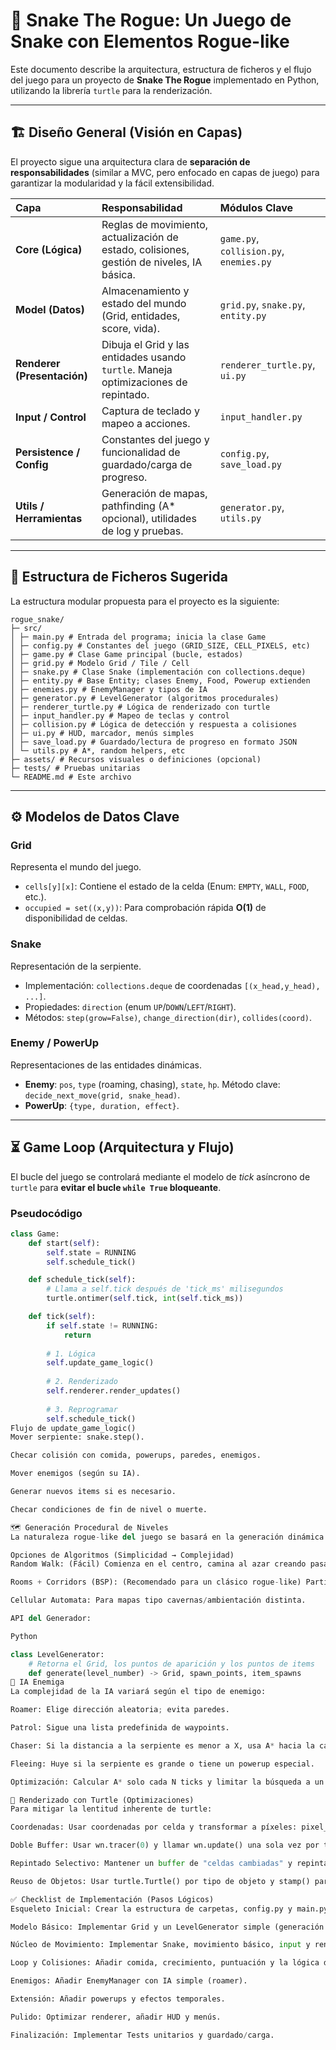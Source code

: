 # 🐍 Snake The Rogue: Un Juego de Snake con Elementos Rogue-like

Este documento describe la arquitectura, estructura de ficheros y el flujo del juego para un proyecto de **Snake The Rogue** implementado en Python, utilizando la librería `turtle` para la renderización.

---

## 🏗️ Diseño General (Visión en Capas)

El proyecto sigue una arquitectura clara de **separación de responsabilidades** (similar a MVC, pero enfocado en capas de juego) para garantizar la modularidad y la fácil extensibilidad.

| Capa | Responsabilidad | Módulos Clave |
| :--- | :--- | :--- |
| **Core (Lógica)** | Reglas de movimiento, actualización de estado, colisiones, gestión de niveles, IA básica. | `game.py`, `collision.py`, `enemies.py` |
| **Model (Datos)** | Almacenamiento y estado del mundo (Grid, entidades, score, vida). | `grid.py`, `snake.py`, `entity.py` |
| **Renderer (Presentación)** | Dibuja el Grid y las entidades usando `turtle`. Maneja optimizaciones de repintado. | `renderer_turtle.py`, `ui.py` |
| **Input / Control** | Captura de teclado y mapeo a acciones. | `input_handler.py` |
| **Persistence / Config** | Constantes del juego y funcionalidad de guardado/carga de progreso. | `config.py`, `save_load.py` |
| **Utils / Herramientas** | Generación de mapas, pathfinding (A* opcional), utilidades de log y pruebas. | `generator.py`, `utils.py` |

---

## 📁 Estructura de Ficheros Sugerida

La estructura modular propuesta para el proyecto es la siguiente:
```text
rogue_snake/
├─ src/
│ ├─ main.py # Entrada del programa; inicia la clase Game
│ ├─ config.py # Constantes del juego (GRID_SIZE, CELL_PIXELS, etc)
│ ├─ game.py # Clase Game principal (bucle, estados)
│ ├─ grid.py # Modelo Grid / Tile / Cell
│ ├─ snake.py # Clase Snake (implementación con collections.deque)
│ ├─ entity.py # Base Entity; clases Enemy, Food, Powerup extienden
│ ├─ enemies.py # EnemyManager y tipos de IA
│ ├─ generator.py # LevelGenerator (algoritmos procedurales)
│ ├─ renderer_turtle.py # Lógica de renderizado con turtle
│ ├─ input_handler.py # Mapeo de teclas y control
│ ├─ collision.py # Lógica de detección y respuesta a colisiones
│ ├─ ui.py # HUD, marcador, menús simples
│ ├─ save_load.py # Guardado/lectura de progreso en formato JSON
│ └─ utils.py # A*, random helpers, etc
├─ assets/ # Recursos visuales o definiciones (opcional)
├─ tests/ # Pruebas unitarias
└─ README.md # Este archivo
```
---

## ⚙️ Modelos de Datos Clave

### Grid
Representa el mundo del juego.

* `cells[y][x]`: Contiene el estado de la celda (Enum: `EMPTY`, `WALL`, `FOOD`, etc.).
* `occupied = set((x,y))`: Para comprobación rápida **O(1)** de disponibilidad de celdas.

### Snake
Representación de la serpiente.

* Implementación: `collections.deque` de coordenadas `[(x_head,y_head), ...]`.
* Propiedades: `direction` (enum `UP`/`DOWN`/`LEFT`/`RIGHT`).
* Métodos: `step(grow=False)`, `change_direction(dir)`, `collides(coord)`.

### Enemy / PowerUp
Representaciones de las entidades dinámicas.

* **Enemy**: `pos`, `type` (roaming, chasing), `state`, `hp`. Método clave: `decide_next_move(grid, snake_head)`.
* **PowerUp**: `{type, duration, effect}`.

---

## ⏳ Game Loop (Arquitectura y Flujo)

El bucle del juego se controlará mediante el modelo de *tick* asíncrono de `turtle` para **evitar el bucle `while True` bloqueante**.

### Pseudocódigo

```python
class Game:
    def start(self):
        self.state = RUNNING
        self.schedule_tick()

    def schedule_tick(self):
        # Llama a self.tick después de 'tick_ms' milisegundos
        turtle.ontimer(self.tick, int(self.tick_ms))

    def tick(self):
        if self.state != RUNNING: 
            return
            
        # 1. Lógica
        self.update_game_logic()
        
        # 2. Renderizado
        self.renderer.render_updates()
        
        # 3. Reprogramar
        self.schedule_tick()
Flujo de update_game_logic()
Mover serpiente: snake.step().

Checar colisión con comida, powerups, paredes, enemigos.

Mover enemigos (según su IA).

Generar nuevos items si es necesario.

Checar condiciones de fin de nivel o muerte.

🗺️ Generación Procedural de Niveles
La naturaleza rogue-like del juego se basará en la generación dinámica de niveles, gestionada por generator.py.

Opciones de Algoritmos (Simplicidad → Complejidad)
Random Walk: (Fácil) Comienza en el centro, camina al azar creando pasajes; coloca paredes alrededor.

Rooms + Corridors (BSP): (Recomendado para un clásico rogue-like) Particiona el mapa, crea habitaciones y las conecta con corredores.

Cellular Automata: Para mapas tipo cavernas/ambientación distinta.

API del Generador:

Python

class LevelGenerator:
    # Retorna el Grid, los puntos de aparición y los puntos de items
    def generate(level_number) -> Grid, spawn_points, item_spawns
🧠 IA Enemiga
La complejidad de la IA variará según el tipo de enemigo:

Roamer: Elige dirección aleatoria; evita paredes.

Patrol: Sigue una lista predefinida de waypoints.

Chaser: Si la distancia a la serpiente es menor a X, usa A* hacia la cabeza de la serpiente; si no, patrulla.

Fleeing: Huye si la serpiente es grande o tiene un powerup especial.

Optimización: Calcular A* solo cada N ticks y limitar la búsqueda a un rectángulo objetivo para mejorar el rendimiento.

🎨 Renderizado con Turtle (Optimizaciones)
Para mitigar la lentitud inherente de turtle:

Coordenadas: Usar coordenadas por celda y transformar a píxeles: pixel_x = cell_x * CELL_SIZE + offset.

Doble Buffer: Usar wn.tracer(0) y llamar wn.update() una sola vez por tick.

Repintado Selectivo: Mantener un buffer de "celdas cambiadas" y repintar solo esas celdas en cada tick.

Reuso de Objetos: Usar turtle.Turtle() por tipo de objeto y stamp() para dibujar las celdas, reusando el objeto en lugar de crear/destruir.

✅ Checklist de Implementación (Pasos Lógicos)
Esqueleto Inicial: Crear la estructura de carpetas, config.py y main.py.

Modelo Básico: Implementar Grid y un LevelGenerator simple (generación estática de prueba).

Núcleo de Movimiento: Implementar Snake, movimiento básico, input y renderer minimal.

Loop y Colisiones: Añadir comida, crecimiento, puntuación y la lógica de collision.py.

Enemigos: Añadir EnemyManager con IA simple (roamer).

Extensión: Añadir powerups y efectos temporales.

Pulido: Optimizar renderer, añadir HUD y menús.

Finalización: Implementar Tests unitarios y guardado/carga.
